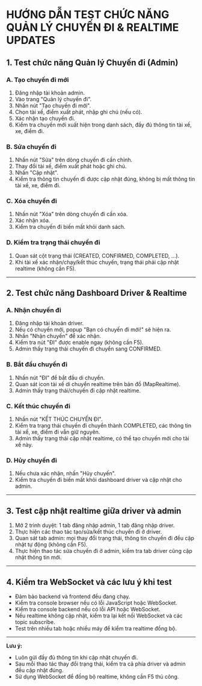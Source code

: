 # HƯỚNG DẪN TEST CHỨC NĂNG QUẢN LÝ CHUYẾN ĐI & REALTIME UPDATES

## 1. Test chức năng Quản lý Chuyến đi (Admin)

### A. Tạo chuyến đi mới
1. Đăng nhập tài khoản admin.
2. Vào trang "Quản lý chuyến đi".
3. Nhấn nút "Tạo chuyến đi mới".
4. Chọn tài xế, điểm xuất phát, nhập ghi chú (nếu có).
5. Xác nhận tạo chuyến đi.
6. Kiểm tra chuyến mới xuất hiện trong danh sách, đầy đủ thông tin tài xế, xe, điểm đi.

### B. Sửa chuyến đi
1. Nhấn nút "Sửa" trên dòng chuyến đi cần chỉnh.
2. Thay đổi tài xế, điểm xuất phát hoặc ghi chú.
3. Nhấn "Cập nhật".
4. Kiểm tra thông tin chuyến đi được cập nhật đúng, không bị mất thông tin tài xế, xe, điểm đi.

### C. Xóa chuyến đi
1. Nhấn nút "Xóa" trên dòng chuyến đi cần xóa.
2. Xác nhận xóa.
3. Kiểm tra chuyến đi biến mất khỏi danh sách.

### D. Kiểm tra trạng thái chuyến đi
1. Quan sát cột trạng thái (CREATED, CONFIRMED, COMPLETED, ...).
2. Khi tài xế xác nhận/chạy/kết thúc chuyến, trạng thái phải cập nhật realtime (không cần F5).

---

## 2. Test chức năng Dashboard Driver & Realtime

### A. Nhận chuyến đi
1. Đăng nhập tài khoản driver.
2. Nếu có chuyến mới, popup "Bạn có chuyến đi mới!" sẽ hiện ra.
3. Nhấn "Nhận chuyến" để xác nhận.
4. Kiểm tra nút "ĐI" được enable ngay (không cần F5).
5. Admin thấy trạng thái chuyến đi chuyển sang CONFIRMED.

### B. Bắt đầu chuyến đi
1. Nhấn nút "ĐI" để bắt đầu di chuyển.
2. Quan sát icon tài xế di chuyển realtime trên bản đồ (MapRealtime).
3. Admin thấy trạng thái/chuyến đi cập nhật realtime.

### C. Kết thúc chuyến đi
1. Nhấn nút "KẾT THÚC CHUYẾN ĐI".
2. Kiểm tra trạng thái chuyến đi chuyển thành COMPLETED, các thông tin tài xế, xe, điểm đi vẫn giữ nguyên.
3. Admin thấy trạng thái cập nhật realtime, có thể tạo chuyến mới cho tài xế này.

### D. Hủy chuyến đi
1. Nếu chưa xác nhận, nhấn "Hủy chuyến".
2. Kiểm tra chuyến đi biến mất khỏi dashboard driver và cập nhật cho admin.

---

## 3. Test cập nhật realtime giữa driver và admin
1. Mở 2 trình duyệt: 1 tab đăng nhập admin, 1 tab đăng nhập driver.
2. Thực hiện các thao tác tạo/sửa/kết thúc chuyến đi ở driver.
3. Quan sát tab admin: mọi thay đổi trạng thái, thông tin chuyến đi đều cập nhật tự động (không cần F5).
4. Thực hiện thao tác sửa chuyến đi ở admin, kiểm tra tab driver cũng cập nhật thông tin mới.

---

## 4. Kiểm tra WebSocket và các lưu ý khi test
- Đảm bảo backend và frontend đều đang chạy.
- Kiểm tra console browser nếu có lỗi JavaScript hoặc WebSocket.
- Kiểm tra console backend nếu có lỗi API hoặc WebSocket.
- Nếu realtime không cập nhật, kiểm tra lại kết nối WebSocket và các topic subscribe.
- Test trên nhiều tab hoặc nhiều máy để kiểm tra realtime đồng bộ.

---

**Lưu ý:**
- Luôn gửi đầy đủ thông tin khi cập nhật chuyến đi.
- Sau mỗi thao tác thay đổi trạng thái, kiểm tra cả phía driver và admin đều cập nhật đúng.
- Sử dụng WebSocket để đồng bộ realtime, không cần F5 thủ công. 